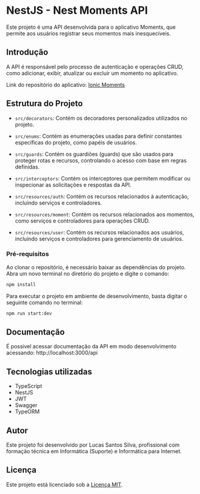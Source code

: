 # NestJS - Nest Moments API

Este projeto é uma API desenvolvida para o aplicativo Moments, que permite aos usuários registrar seus momentos mais inesquecíveis. 


## Introdução

A API é responsável pelo processo de autenticação e operações CRUD, como adicionar, exibir, atualizar ou excluir um momento no aplicativo.

Link do repositório do aplicativo: [Ionic Moments](https://github.com/by-scottlucas/ionic-moments.git)


## Estrutura do Projeto

- `src/decorators`: Contém os decoradores personalizados utilizados no projeto.

- `src/enums`: Contém as enumerações usadas para definir constantes específicas do projeto, como papéis de usuários.

- `src/guards`: Contém os guardiões (guards) que são usados para proteger rotas e recursos, controlando o acesso com base em regras definidas.

- `src/interceptors`: Contém os interceptores que permitem modificar ou inspecionar as solicitações e respostas da API.

- `src/resources/auth`: Contém os recursos relacionados à autenticação, incluindo serviços e controladores.

- `src/resources/moment`: Contém os recursos relacionados aos momentos, como serviços e controladores para operações CRUD.

- `src/resources/user`: Contém os recursos relacionados aos usuários, incluindo serviços e controladores para gerenciamento de usuários.

### Pré-requisitos

Ao clonar o repositório, é necessário baixar as dependências do projeto. Abra um novo terminal no diretório do projeto e digite o comando:

```bash
npm install
```

Para executar o projeto em ambiente de desenvolvimento, basta digitar o seguinte comando no terminal:

```bash
npm run start:dev
```

## Documentação

É possivel acessar documentação da API em modo desenvolvimento acessando: http://localhost:3000/api

## Tecnologias utilizadas

* TypeScript
* NestJS
* JWT
* Swagger
* TypeORM

## Autor

Este projeto foi desenvolvido por Lucas Santos Silva, profissional com formação técnica em Informática (Suporte) e Informática para Internet.

## Licença

Este projeto está licenciado sob a [Licença MIT](./LICENSE).